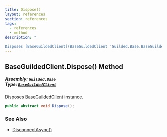 ```yaml
---
title: Dispose()
layout: references
section: references
tags:
  - references
  - method
description: "

Disposes [BaseGuildedClient](BaseGuildedClient 'Guilded.Base.BaseGuildedClient') instance."
---
```


## BaseGuildedClient.Dispose() Method
##### **Assembly:** `Guilded.Base`<br/>**Type:** [`BaseGuildedClient`](BaseGuildedClient 'Guilded.Base.BaseGuildedClient')

Disposes [BaseGuildedClient](BaseGuildedClient 'Guilded.Base.BaseGuildedClient') instance.

```csharp
public abstract void Dispose();
```

### See Also
- [DisconnectAsync()](BaseGuildedClient.DisconnectAsync() 'Guilded.Base.BaseGuildedClient.DisconnectAsync()')